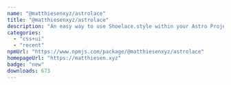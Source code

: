 ```yaml
---
name: "@matthiesenxyz/astrolace"
title: "@matthiesenxyz/astrolace"
description: "An easy way to use Shoelace.style within your Astro Project!"
categories:
  - "css+ui"
  - "recent"
npmUrl: "https://www.npmjs.com/package/@matthiesenxyz/astrolace"
homepageUrl: "https://matthiesen.xyz"
badge: "new"
downloads: 673
---
```

